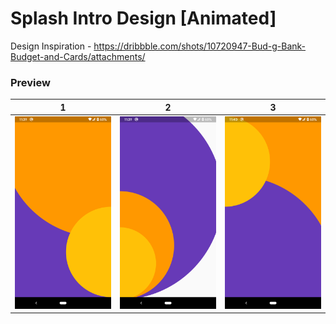 # Splash Intro Design [Animated]
Design Inspiration - https://dribbble.com/shots/10720947-Bud-g-Bank-Budget-and-Cards/attachments/

### Preview
1                  |  2                   |  3
:-----------------:|:--------------------:|:-------------------------:
![](preview/1.png) |  ![](preview/2.png)  |  ![](preview/3.png)
